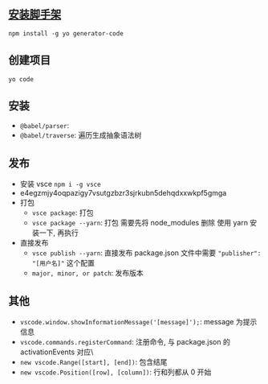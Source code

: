 ## [安装脚手架](https://www.npmjs.com/package/generator-code)

`npm install -g yo generator-code`

## 创建项目

`yo code`

## 安装

- `@babel/parser`:
- `@babel/traverse`: 遍历生成抽象语法树

## 发布

- 安装 vsce `npm i -g vsce`
- e4egzmjy4oqpazigy7vsutgzbzr3sjrkubn5dehqdxxwkpf5gmga
- 打包
  - `vsce package`: 打包
  - `vsce package --yarn`: 打包 需要先将 node_modules 删除 使用 yarn 安装一下, 再执行
- 直接发布
  - `vsce publish --yarn`: 直接发布 package.json 文件中需要 `"publisher": "[用户名]"` 这个配置
  - `major, minor, or patch`: 发布版本

## 其他

- `vscode.window.showInformationMessage('[message]');`: message 为提示信息
- `vscode.commands.registerCommand`: 注册命令, 与 package.json 的 activationEvents 对应\
- `new vscode.Range([start], [end])`: 包含结尾
- `new vscode.Position([row], [column])`: 行和列都从 0 开始
